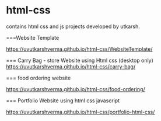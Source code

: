# html-css
contains html css and js projects developed by utkarsh.


===Website Template

<a href="https://uvutkarshverma.github.io/html-css/WebsiteTemplate/">https://uvutkarshverma.github.io/html-css/WebsiteTemplate/</a>

=== Carry Bag - store Website using Html css (desktop only)
<a href="https://uvutkarshverma.github.io/html-css/carry-bag/">https://uvutkarshverma.github.io/html-css/carry-bag/</a>

=== food ordering website

<a href="https://uvutkarshverma.github.io/html-css/food-ordering/">https://uvutkarshverma.github.io/html-css/food-ordering/</a>

=== Portfolio Website using html css javascript 

<a href="https://uvutkarshverma.github.io/html-css/portfolio-html-css/">https://uvutkarshverma.github.io/html-css/portfolio-html-css/</a>




